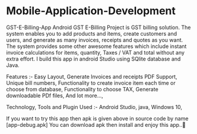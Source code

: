 # Mobile-Application-Development

GST-E-Billing-App
Android GST E-Billing Project is GST billing solution. The system enables you to add products and items, create customers and users, and generate as many invoices, receipts and quotes as you want. The system provides some other awesome features which include instant invoice calculations for items, quantity, Taxes / VAT and total without any extra effort. I build this app in android Studio using SQlite database and Java.



Features :-
Easy Layout,
Generate Invoices and receipts PDF Support,
Unique bill numbers,
Functionality to create invoice item each time or choose from database,
Functionality to choose TAX,
Generate downloadable PDf files,
And lot more...,


Technology, Tools and Plugin Used :-
Android Studio,
java,
Windows 10,


If you want to try this app then apk is given above in source code by name [app-debug.apk]
You can download apk then install and enjoy this app..🙂
